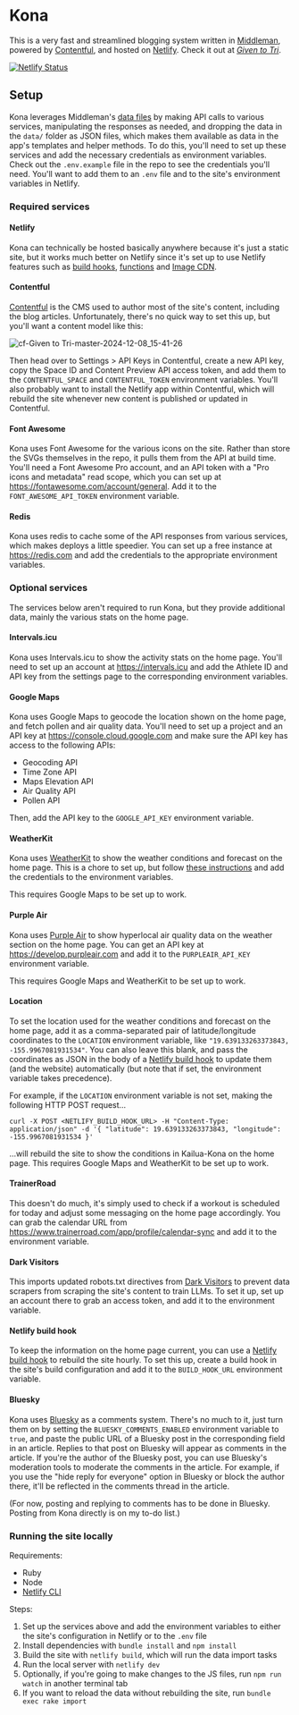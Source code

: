 # Kona

This is a very fast and streamlined blogging system written in [Middleman](https://middlemanapp.com/), powered by [Contentful](https://www.contentful.com/), and hosted on [Netlify](https://www.netlify.com/). Check it out at *[Given to Tri](https://www.giventotri.com/)*.

[![Netlify Status](https://api.netlify.com/api/v1/badges/f87f4e00-a5a5-436d-b6df-a3628c3fb919/deploy-status)](https://app.netlify.com/sites/giventotri/deploys)

## Setup

Kona leverages Middleman's [data files](https://middlemanapp.com/advanced/data-files/) by making API calls to various services, manipulating the responses as needed, and dropping the data in the `data/` folder as JSON files, which makes them available as data in the app's templates and helper methods. To do this, you'll need to set up these services and add the necessary credentials as environment variables. Check out the `.env.example` file in the repo to see the credentials you'll need. You'll want to add them to an `.env` file and to the site's environment variables in Netlify.

### Required services

#### Netlify

Kona can technically be hosted basically anywhere because it's just a static site, but it works much better on Netlify since it's set up to use Netlify features such as [build hooks](https://docs.netlify.com/configure-builds/build-hooks/), [functions](https://docs.netlify.com/functions/overview/) and [Image CDN](https://docs.netlify.com/image-cdn/overview/).

#### Contentful

[Contentful](https://www.contentful.com/) is the CMS used to author most of the site's content, including the blog articles. Unfortunately, there's no quick way to set this up, but you'll want a content model like this:

![cf-Given to Tri-master-2024-12-08_15-41-26](https://github.com/user-attachments/assets/21048e6f-2839-409e-99bb-5cf23df5e07c)

Then head over to Settings > API Keys in Contentful, create a new API key, copy the Space ID and Content Preview API access token, and add them to the `CONTENTFUL_SPACE` and `CONTENTFUL_TOKEN` environment variables. You'll also probably want to install the Netlify app within Contentful, which will rebuild the site whenever new content is published or updated in Contentful.

#### Font Awesome

Kona uses Font Awesome for the various icons on the site. Rather than store the SVGs themselves in the repo, it pulls them from the API at build time. You'll need a Font Awesome Pro account, and an API token with a "Pro icons and metadata" read scope, which you can set up at https://fontawesome.com/account/general. Add it to the `FONT_AWESOME_API_TOKEN` environment variable.

#### Redis

Kona uses redis to cache some of the API responses from various services, which makes deploys a little speedier. You can set up a free instance at https://redis.com and add the credentials to the appropriate environment variables.

### Optional services

The services below aren't required to run Kona, but they provide additional data, mainly the various stats on the home page.

#### Intervals.icu

Kona uses Intervals.icu to show the activity stats on the home page. You'll need to set up an account at https://intervals.icu and add the Athlete ID and API key from the settings page to the corresponding environment variables.

#### Google Maps

Kona uses Google Maps to geocode the location shown on the home page, and fetch pollen and air quality data. You'll need to set up a project and an API key at https://console.cloud.google.com and make sure the API key has access to the following APIs: 

* Geocoding API
* Time Zone API
* Maps Elevation API
* Air Quality API
* Pollen API

Then, add the API key to the `GOOGLE_API_KEY` environment variable.

#### WeatherKit

Kona uses [WeatherKit](https://developer.apple.com/weatherkit/) to show the weather conditions and forecast on the home page. This is a chore to set up, but follow [these instructions](https://developer.apple.com/documentation/weatherkitrestapi/request_authentication_for_weatherkit_rest_api) and add the credentials to the environment variables.

This requires Google Maps to be set up to work.

#### Purple Air

Kona uses [Purple Air](https://www2.purpleair.com/) to show hyperlocal air quality data on the weather section on the home page. You can get an API key at https://develop.purpleair.com and add it to the `PURPLEAIR_API_KEY` environment variable.

This requires Google Maps and WeatherKit to be set up to work.

#### Location

To set the location used for the weather conditions and forecast on the home page, add it as a comma-separated pair of latitude/longitude coordinates to the `LOCATION` environment variable, like `"19.639133263373843, -155.9967081931534"`. You can also leave this blank, and pass the coordinates as JSON in the body of a [Netlify build hook](https://docs.netlify.com/configure-builds/build-hooks/) to update them (and the website) automatically (but note that if set, the environment variable takes precedence).

For example, if the `LOCATION` environment variable is not set, making the following HTTP POST request...

```
curl -X POST <NETLIFY_BUILD_HOOK_URL> -H "Content-Type: application/json" -d '{ "latitude": 19.639133263373843, "longitude": -155.9967081931534 }'
```

...will rebuild the site to show the conditions in Kailua-Kona on the home page. This requires Google Maps and WeatherKit to be set up to work.

#### TrainerRoad

This doesn't do much, it's simply used to check if a workout is scheduled for today and adjust some messaging on the home page accordingly. You can grab the calendar URL from https://www.trainerroad.com/app/profile/calendar-sync and add it to the environment variable.

#### Dark Visitors

This imports updated robots.txt directives from [Dark Visitors](https://darkvisitors.com/) to prevent data scrapers from scraping the site's content to train LLMs. To set it up, set up an account there to grab an access token, and add it to the environment variable.

#### Netlify build hook

To keep the information on the home page current, you can use a [Netlify build hook](https://docs.netlify.com/configure-builds/build-hooks/) to rebuild the site hourly. To set this up, create a build hook in the site's build configuration and add it to the `BUILD_HOOK_URL` environment variable.

#### Bluesky

Kona uses [Bluesky](https://bsky.social) as a comments system. There's no much to it, just turn them on by setting the `BLUESKY_COMMENTS_ENABLED` environment variable to `true`, and paste the public URL of a Bluesky post in the corresponding field in an article. Replies to that post on Bluesky will appear as comments in the article. If you're the author of the Bluesky post, you can use Bluesky's moderation tools to moderate the comments in the article. For example, if you use the "hide reply for everyone" option in Bluesky or block the author there, it'll be reflected in the comments thread in the article.

(For now, posting and replying to comments has to be done in Bluesky. Posting from Kona directly is on my to-do list.)

### Running the site locally

Requirements:

* Ruby
* Node
* [Netlify CLI](https://docs.netlify.com/cli/get-started/)

Steps:

1. Set up the services above and add the environment variables to either the site's configuration in Netlify or to the `.env` file
2. Install dependencies with `bundle install` and `npm install`
4. Build the site with `netlify build`, which will run the data import tasks
5. Run the local server with `netlify dev`
6. Optionally, if you're going to make changes to the JS files, run `npm run watch` in another terminal tab
7. If you want to reload the data without rebuilding the site, run `bundle exec rake import`
